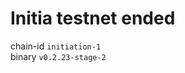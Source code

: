 # Initia testnet ended

chain-id `initiation-1`    
binary `v0.2.23-stage-2`    

<!-- -------------------------------------------------
____

### Updating
```
sudo apt update && sudo apt upgrade -y
```

### Installing tools
```
sudo apt install curl jq git make libssl-dev build-essential bsdmainutils -y
```

### Go installing
```
ver="1.22.2" && \
wget "https://golang.org/dl/go$ver.linux-amd64.tar.gz" && \
sudo rm -rf /usr/local/go && \
sudo tar -C /usr/local -xzf "go$ver.linux-amd64.tar.gz" && \
rm "go$ver.linux-amd64.tar.gz" && \
echo "export PATH=$PATH:/usr/local/go/bin:$HOME/go/bin" >> $HOME/.bash_profile && \
source $HOME/.bash_profile && \
go version
```

### Build binary
```
git clone https://github.com/initia-labs/initia
cd initia
git checkout v0.2.23-stage-2
make install
```

### Variables, set names
```
moniker=
wallet=
chain=initiation-1
```

### Variables, add to profile
```
echo "export INI_M=$moniker" >> $HOME/.bash_profile
echo "export INI_W=$wallet" >> $HOME/.bash_profile
echo "export INI_CHAIN=$chain" >> $HOME/.bash_profile
source ~/.bash_profile
```

### Genesis
```
wget -O $HOME/.initia/config/genesis.json https://initia.s3.ap-southeast-1.amazonaws.com/initiation-1/genesis.json    
```

### Init
```
initiad init $INI_M --chain-id initiation-1     
```


pruning    
ports    
minimum-gas-prices



### Seeds
2eaa272622d1ba6796100ab39f58c75d458b9dbc@34.142.181.82:26656    
c28827cb96c14c905b127b92065a3fb4cd77d7f6@testnet-seeds.whispernode.com:25756

also check in Discord https://discord.com/invite/initia #validators

### Demon
```
sudo tee /etc/systemd/system/initiad.service > /dev/null <<EOF
[Unit]
Description=Initia_#T
After=network-online.target

[Service]
User=$USER
ExecStart=$(which initiad) start
Restart=on-failure
RestartSec=3
LimitNOFILE=65535

[Install]
WantedBy=multi-user.target
EOF
```

### Start
```
sudo systemctl daemon-reload && \
sudo systemctl enable initiad && \
sudo systemctl restart initiad && \
journalctl -fu initiad -o cat
```

### Add account
```
initiad keys add $INI_W
```

### Create validator (after syncing)
```
initiad tx mstaking create-validator \
    --amount=5000000uinit \   # It can be other LP tokens 
    --pubkey=$(initiad tendermint show-validator) \
    --moniker=$INI_M \
    --from=INI_W \
    --commission-rate="0.10" \
    --commission-max-rate="0.20" \
    --commission-max-change-rate="0.01"
    -y
```

# Oracle

###
```

```

###
```

```
###
```

```
###
```

```
###
```

```
###
```

```

-------------------------------------------------- -->
